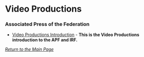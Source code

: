 # Video Productions
### Associated Press of the Federation

- [Video Productions Introduction](https://www.youtube.com/watch?v=oMjnbXpODi0&feature=youtu.be) - **This is the Video Productions introduction to the APF and IRF.**


*[Return to the Main Page](https://slayerbest01.github.io/associated-press-of-the-federation/)*
